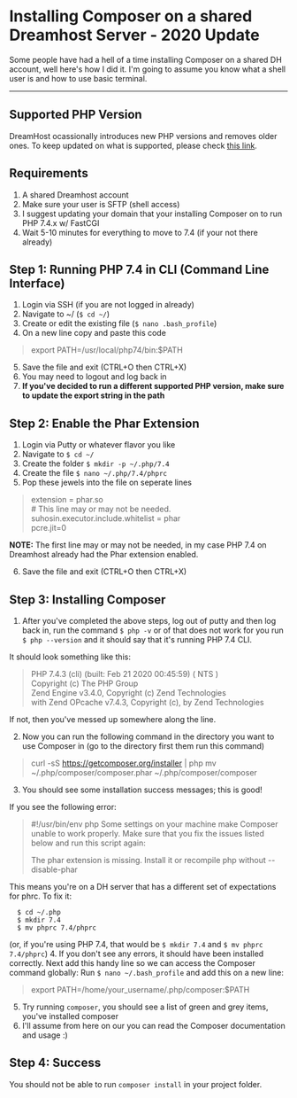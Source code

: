 Installing Composer on a shared Dreamhost Server - 2020 Update
==========================
Some people have had a hell of a time installing Composer on a shared DH account, well here's how I did it. I'm going to assume you know what a shell user is and how to use basic terminal.

-----------------------

## Supported PHP Version

DreamHost ocassionally introduces new PHP versions and removes older ones. To keep updated on what is supported, please check [this link](https://help.dreamhost.com/hc/en-us/articles/215082337-What-versions-of-PHP-are-available-at-DreamHost-).


Requirements
-------------------------
1. A shared Dreamhost account
2. Make sure your user is SFTP (shell access)
3. I suggest updating your domain that your installing Composer on to run PHP 7.4.x w/ FastCGI
4. Wait 5-10 minutes for everything to move to 7.4 (if your not there already)


Step 1: Running PHP 7.4 in CLI (Command Line Interface)
-------------------------

1. Login via SSH (if you are not logged in already)
2. Navigate to ~/ (`$ cd ~/`)
3. Create or edit the existing file (`$ nano .bash_profile`)
4. On a new line copy and paste this code
  > export PATH=/usr/local/php74/bin:$PATH

5. Save the file and exit (CTRL+O then CTRL+X)
6. You may need to logout and log back in
7. **If you've decided to run a different supported PHP version, make sure to update the export string in the path**


Step 2: Enable the Phar Extension
-------------------------

1. Login via Putty or whatever flavor you like
2. Navigate to `$ cd ~/`
3. Create the folder `$ mkdir -p ~/.php/7.4`
4. Create the file `$ nano ~/.php/7.4/phprc`
5. Pop these jewels into the file on seperate lines

 > extension = phar.so<br /> # This line may or may not be needed.
 > suhosin.executor.include.whitelist = phar<br />
 > pcre.jit=0

  **NOTE:** The first line may or may not be needed, in my case PHP 7.4 on Dreamhost already had the Phar extension enabled.

6. Save the file and exit (CTRL+O then CTRL+X)


Step 3: Installing Composer
-------------------------
1. After you've completed the above steps, log out of putty and then log back in, run the command `$ php -v` or of that does not work for
  you run `$ php --version` and it should say that it's running PHP 7.4 CLI.

  It should look something like this:
 > PHP 7.4.3 (cli) (built: Feb 21 2020 00:45:59) ( NTS )<br />
 > Copyright (c) The PHP Group<br />
 > Zend Engine v3.4.0, Copyright (c) Zend Technologies<br />
 >  with Zend OPcache v7.4.3, Copyright (c), by Zend Technologies

  If not, then you've messed up somewhere along the line.

2. Now you can run the following command in the directory you want to use Composer in (go to the directory first them run this command)
 > curl -sS https://getcomposer.org/installer | php
 > mv ~/.php/composer/composer.phar ~/.php/composer/composer

3. You should see some installation success messages; this is good!

  If you see the following error:

  > \#!/usr/bin/env php
  > Some settings on your machine make Composer unable to work properly.
  > Make sure that you fix the issues listed below and run this script again:
  >
  > The phar extension is missing.
  > Install it or recompile php without --disable-phar

  This means you're on a DH server that has a different set of expectations for phrc. To fix it:

  ````
    $ cd ~/.php
    $ mkdir 7.4
    $ mv phprc 7.4/phprc
  ````

  (or, if you're using PHP 7.4, that would be `$ mkdir 7.4` and `$ mv phprc 7.4/phprc`)
4. If you don't see any errors, it should have been installed correctly. Next add this handy line so we can access the Composer command globally:
  Run `$ nano ~/.bash_profile` and add this on a new line:
  > export PATH=/home/your_username/.php/composer:$PATH

5. Try running `composer`, you should see a list of green and grey items, you've installed composer
6. I'll assume from here on our you can read the Composer documentation and usage :)


Step 4: Success
-------------------------
You should not be able to run `composer install` in your project folder.
